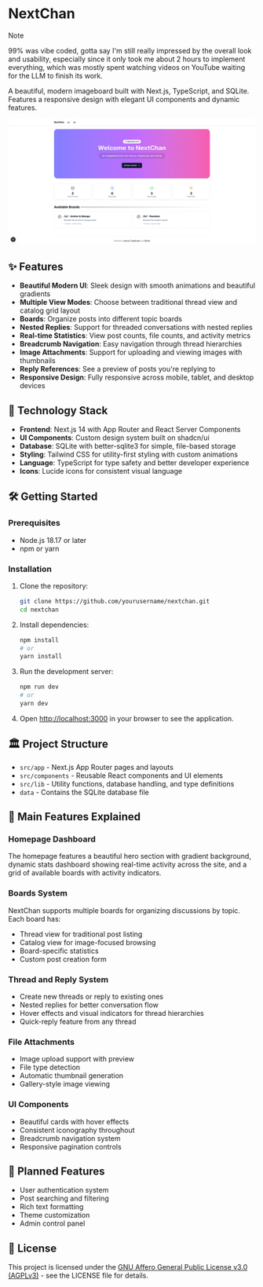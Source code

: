 # NextChan

> [!NOTE] 
> 99% was vibe coded, gotta say I'm still really impressed by the overall look and usability, especially since it only took me about 2 hours to implement everything, which was mostly spent watching videos on YouTube waiting for the LLM to finish its work.

A beautiful, modern imageboard built with Next.js, TypeScript, and SQLite. Features a responsive design with elegant UI components and dynamic features.

![NextChan Screenshot](screenshot.webp)

## ✨ Features

- **Beautiful Modern UI**: Sleek design with smooth animations and beautiful gradients
- **Multiple View Modes**: Choose between traditional thread view and catalog grid layout
- **Boards**: Organize posts into different topic boards
- **Nested Replies**: Support for threaded conversations with nested replies
- **Real-time Statistics**: View post counts, file counts, and activity metrics
- **Breadcrumb Navigation**: Easy navigation through thread hierarchies
- **Image Attachments**: Support for uploading and viewing images with thumbnails
- **Reply References**: See a preview of posts you're replying to
- **Responsive Design**: Fully responsive across mobile, tablet, and desktop devices

## 🚀 Technology Stack

- **Frontend**: Next.js 14 with App Router and React Server Components
- **UI Components**: Custom design system built on shadcn/ui
- **Database**: SQLite with better-sqlite3 for simple, file-based storage
- **Styling**: Tailwind CSS for utility-first styling with custom animations
- **Language**: TypeScript for type safety and better developer experience
- **Icons**: Lucide icons for consistent visual language

## 🛠️ Getting Started

### Prerequisites

- Node.js 18.17 or later
- npm or yarn

### Installation

1. Clone the repository:
   ```bash
   git clone https://github.com/yourusername/nextchan.git
   cd nextchan
   ```

2. Install dependencies:
   ```bash
   npm install
   # or
   yarn install
   ```

3. Run the development server:
   ```bash
   npm run dev
   # or
   yarn dev
   ```

4. Open [http://localhost:3000](http://localhost:3000) in your browser to see the application.

## 🏛️ Project Structure

- `src/app` - Next.js App Router pages and layouts
- `src/components` - Reusable React components and UI elements
- `src/lib` - Utility functions, database handling, and type definitions
- `data` - Contains the SQLite database file

## 🌟 Main Features Explained

### Homepage Dashboard
The homepage features a beautiful hero section with gradient background, dynamic stats dashboard showing real-time activity across the site, and a grid of available boards with activity indicators.

### Boards System
NextChan supports multiple boards for organizing discussions by topic. Each board has:
- Thread view for traditional post listing
- Catalog view for image-focused browsing
- Board-specific statistics
- Custom post creation form

### Thread and Reply System
- Create new threads or reply to existing ones
- Nested replies for better conversation flow
- Hover effects and visual indicators for thread hierarchies
- Quick-reply feature from any thread

### File Attachments
- Image upload support with preview
- File type detection
- Automatic thumbnail generation
- Gallery-style image viewing

### UI Components
- Beautiful cards with hover effects
- Consistent iconography throughout
- Breadcrumb navigation system
- Responsive pagination controls

## 🔮 Planned Features

- User authentication system
- Post searching and filtering
- Rich text formatting
- Theme customization
- Admin control panel

## 📜 License

This project is licensed under the [GNU Affero General Public License v3.0 (AGPLv3)](LICENSE) - see the LICENSE file for details.
